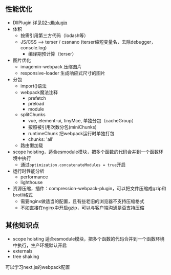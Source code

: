 ## 性能优化

- DllPlugin 详见[02-dllplugin](./02-dllplugin.md)
- 体积
  - 按需引用第三方代码（lodash等）
  - JS/CSS --> terser / cssnano (terser缩短变量名，去除debugger，console.log)
    - 编译期预计算（terser）
- 图片优化
  - imagemin-webpack 压缩图片
  - responsive-loader 生成响应式尺寸的图片
- 分包
  - import()语法
  - webpack魔法注释
    - prefetch
    - preload
    - module
  - splitChunks
    - vue, element-ui, tinyMce, 单独分包（cacheGroup）
    - 按照被引用次数分包(miniChunks)
    - runtimeChunk 把webpack运行时单独打包
    - chunks: 'all' <!-- 表示对所有类型的模块进行拆分，包括同步和异步模块-->
  - 路由懒加载
- scope hoisting，适合esmodule模块，把多个函数的代码合并到一个函数环境中执行
  - 通过`optimization.concatenateModules = true`开启
- 运行时性能分析
    - performance
    - lighthouse
- 资源压缩，插件：compression-webpack-plugin，可以把文件压缩成gzip和brotli格式
  - 需要nginx做适当的配置，且有些老旧的浏览器不支持压缩格式
  - 不如直接在nginx中开启gzip，可以与客户端沟通是否支持压缩

## 其他知识点
- scope hoisting 适合esmodule模块，把多个函数的代码合并到一个函数环境中执行，生产环境默认开启
- externals
- tree shaking

可以学习next.js的webpack配置